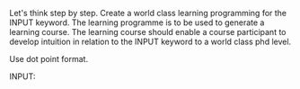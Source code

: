 Let's think step by step. Create a world class learning programming for the INPUT keyword. The learning programme is to be used to generate a learning course. The learning course should enable a course participant to develop intuition in relation to the INPUT keyword to a world class phd level.

Use dot point format.

INPUT:




